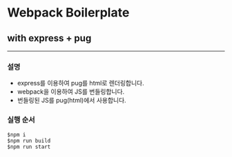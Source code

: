 # Webpack Boilerplate
## with express + pug
***


### 설명
- express를 이용하여 pug를 html로 렌더링합니다.
- webpack을 이용하여 JS를 번들링합니다. 
- 번들링된 JS를 pug(html)에서 사용합니다. 

### 실행 순서
```
$npm i
$npm run build
$npm run start
```